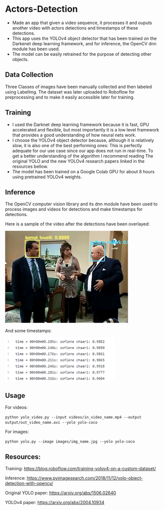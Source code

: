 # Actors-Detection
* Made an app that given a video sequence, it processes it and ouputs another video with actors detections and timestamps of these detections.
* This app uses the YOLOv4 object detector that has been trained on the Darkenet deep learning framework, and for inference, the OpenCV dnn module has been used.
* The model can be easily retrained for the purpose of detecting other objects.

## Data Collection
Three Classes of images have been manually collected and then labeled using LabelImg. The dataset was later uploaded to Roboflow for preprocessing and to make it easily accessible later for training.

## Training
* I used the Darknet deep learning framework because it is fast, GPU accelerated and flexible, but most importantly it is a low level framework that provides a good understanding of how neural nets work.
* I choose the YOLOv4 object detector because, although it is relatively slow, it is also one of the best performing ones: This is perfectly adequate for our use case since our app does not run in real-time. To get a better understanding of the algorithm I recommend reading The original YOLO and the new YOLOv4 research papers linked in the resources bellow.
* The model has been trained on a Google Colab GPU for about 8 hours using pretrained YOLOv4 weights.

## Inference
The OpenCV computer vision library and its dnn module have been used to process images and videos for detections and make timestamps for detections.

Here is a sample of the video after the detections have been overlayed:

![](https://github.com/Rami97rgb/Actors-Detection/blob/master/images/act1.png)

And some timestamps:

![](https://github.com/Rami97rgb/Actors-Detection/blob/master/images/act2.png)

## Usage
For videos:

`python yolo_video.py --input videos/in_video_name.mp4 --output output/out_video_name.avi --yolo yolo-coco`

For images:

`python yolo.py --image images/img_name.jpg --yolo yolo-coco`

## Resources:
Training: https://blog.roboflow.com/training-yolov4-on-a-custom-dataset/

Inference: https://www.pyimagesearch.com/2018/11/12/yolo-object-detection-with-opencv/

Original YOLO paper: https://arxiv.org/abs/1506.02640

YOLOv4 paper: https://arxiv.org/abs/2004.10934
